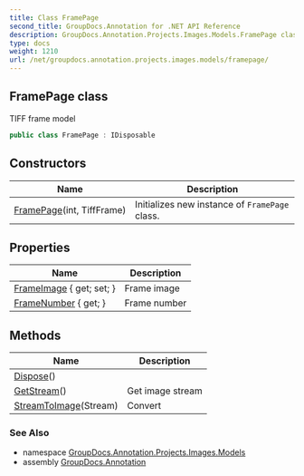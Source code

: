 ```yaml
---
title: Class FramePage
second_title: GroupDocs.Annotation for .NET API Reference
description: GroupDocs.Annotation.Projects.Images.Models.FramePage class. TIFF frame model
type: docs
weight: 1210
url: /net/groupdocs.annotation.projects.images.models/framepage/
---
```

## FramePage class

TIFF frame model

```csharp
public class FramePage : IDisposable
```

## Constructors

| Name | Description |
| --- | --- |
| [FramePage](framepage/)(int, TiffFrame) | Initializes new instance of `FramePage` class. |

## Properties

| Name | Description |
| --- | --- |
| [FrameImage](../../groupdocs.annotation.projects.images.models/framepage/frameimage/) { get; set; } | Frame image |
| [FrameNumber](../../groupdocs.annotation.projects.images.models/framepage/framenumber/) { get; } | Frame number |

## Methods

| Name | Description |
| --- | --- |
| [Dispose](../../groupdocs.annotation.projects.images.models/framepage/dispose/)() |  |
| [GetStream](../../groupdocs.annotation.projects.images.models/framepage/getstream/)() | Get image stream |
| [StreamToImage](../../groupdocs.annotation.projects.images.models/framepage/streamtoimage/)(Stream) | Convert |

### See Also

* namespace [GroupDocs.Annotation.Projects.Images.Models](../../groupdocs.annotation.projects.images.models/)
* assembly [GroupDocs.Annotation](../../)


